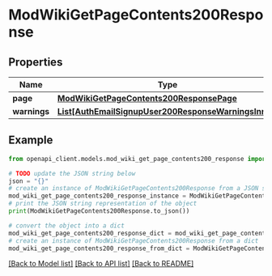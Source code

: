 # ModWikiGetPageContents200Response


## Properties

Name | Type | Description | Notes
------------ | ------------- | ------------- | -------------
**page** | [**ModWikiGetPageContents200ResponsePage**](ModWikiGetPageContents200ResponsePage.md) |  | 
**warnings** | [**List[AuthEmailSignupUser200ResponseWarningsInner]**](AuthEmailSignupUser200ResponseWarningsInner.md) |  | [optional] 

## Example

```python
from openapi_client.models.mod_wiki_get_page_contents200_response import ModWikiGetPageContents200Response

# TODO update the JSON string below
json = "{}"
# create an instance of ModWikiGetPageContents200Response from a JSON string
mod_wiki_get_page_contents200_response_instance = ModWikiGetPageContents200Response.from_json(json)
# print the JSON string representation of the object
print(ModWikiGetPageContents200Response.to_json())

# convert the object into a dict
mod_wiki_get_page_contents200_response_dict = mod_wiki_get_page_contents200_response_instance.to_dict()
# create an instance of ModWikiGetPageContents200Response from a dict
mod_wiki_get_page_contents200_response_from_dict = ModWikiGetPageContents200Response.from_dict(mod_wiki_get_page_contents200_response_dict)
```
[[Back to Model list]](../README.md#documentation-for-models) [[Back to API list]](../README.md#documentation-for-api-endpoints) [[Back to README]](../README.md)


